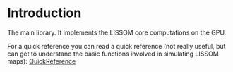 # Introduction #

The main library. It implements the LISSOM core computations on the GPU.

For a quick reference you can read a quick reference (not really useful, but can get to understand the basic functions involved in simulating LISSOM maps): [QuickReference](http://lissom.googlecode.com/svn/wiki/liblissomReference.pdf)